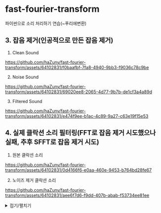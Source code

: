 # fast-fourier-transform
파이썬으로 소리 처리하기 연습(~푸리에변환)

## 3. 잡음 제거(인공적으로 만든 잡음 제거)
1. Clean Sound

https://github.com/haZuny/fast-fourier-transform/assets/64102831/f0baafbf-7fa8-4940-9bb3-f9036c78c9be

2. Noise Sound

https://github.com/haZuny/fast-fourier-transform/assets/64102831/69020ee8-2065-4d77-9b7b-de1cf3a4a89d

3. Filtered Sound

https://github.com/haZuny/fast-fourier-transform/assets/64102831/e474f9ee-b1ac-4c89-9a27-c63e19f15e53

## 4. 실제 클락션 소리 필터링(FFT로 잡음 제거 시도했으나 실패, 추후 SFFT로 잡음 제거 시도)
1. 원본 클락션 소리

https://github.com/haZuny/fast-fourier-transform/assets/64102831/0d4166f6-e0aa-460e-9453-b764bd28fe67

2. 노이즈 제거 클락션 소리

https://github.com/haZuny/fast-fourier-transform/assets/64102831/aee6f7d6-f9dd-407b-abab-f53734ee81ee


<details>
  <summary>접기/펼치기</summary>
  
![슬라이드6](https://github.com/haZuny/fast-fourier-transform/assets/64102831/e032b9ee-0883-4c39-aef1-eb8652e87625)

![슬라이드7](https://github.com/haZuny/fast-fourier-transform/assets/64102831/a80e1144-5c20-4e4a-8134-12ffc09dcd05)

  ![슬라이드8](https://github.com/haZuny/fast-fourier-transform/assets/64102831/b600c71a-8ac8-4052-9bab-f08c8fee09d7)
  ![슬라이드9](https://github.com/haZuny/fast-fourier-transform/assets/64102831/71856166-a731-4a3b-97c7-73c8e459561f)
  ![슬라이드10](https://github.com/haZuny/fast-fourier-transform/assets/64102831/6ae98ef1-54bd-47ef-b1ba-a17c704631fe)
  ![슬라이드11](https://github.com/haZuny/fast-fourier-transform/assets/64102831/ed1d29c6-ab59-41e4-adef-8f8a3ee9fde9)
  ![슬라이드12](https://github.com/haZuny/fast-fourier-transform/assets/64102831/596a4fd9-dcf6-4b49-98df-15080ca5aa76)
  ![슬라이드13](https://github.com/haZuny/fast-fourier-transform/assets/64102831/925edeb6-6b66-40a4-9606-4e3edae06795)
  ![슬라이드14](https://github.com/haZuny/fast-fourier-transform/assets/64102831/98cd097f-5eb0-4be7-8b41-37e88d0c1031)
  ![슬라이드15](https://github.com/haZuny/fast-fourier-transform/assets/64102831/b20fd2ed-e800-4aec-af0e-48a2b4e7059e)
  ![슬라이드16](https://github.com/haZuny/fast-fourier-transform/assets/64102831/22091e53-f13b-4ca1-b7e9-b179de8503b7)
  ![슬라이드17](https://github.com/haZuny/fast-fourier-transform/assets/64102831/f0114096-7314-4a36-a620-6f522485698a)
  ![슬라이드18](https://github.com/haZuny/fast-fourier-transform/assets/64102831/32f0ed36-50bb-4cef-9af3-17b827fb2a7e)
</details>
